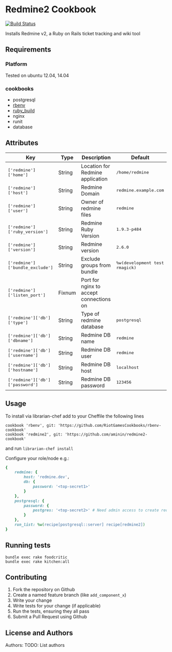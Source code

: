 # Redmine2 Cookbook

[![Build Status](https://secure.travis-ci.org/aminin/redmine2-cookbook.png?branch=master)](http://travis-ci.org/aminin/redmine2-cookbook)

Installs Redmine v2, a Ruby on Rails ticket tracking and wiki tool

## Requirements

### Platform

Tested on ubuntu 12.04, 14.04

### cookbooks

* postgresql
* [rbenv](https://github.com/RiotGamesCookbooks/rbenv-cookbook)
* [ruby_build](https://github.com/fnichol/chef-ruby_build)
* nginx
* runit
* database

## Attributes

| Key                                    | Type    | Description                      | Default                               |
|----------------------------------------|---------|----------------------------------|---------------------------------------|
| <tt>['redmine']['home']</tt>           | String  | Location for Redmine application | <tt>/home/redmine</tt>                |
| <tt>['redmine']['host']</tt>           | String  | Redmine Domain                   | <tt>redmine.example.com</tt>          |
| <tt>['redmine']['user']</tt>           | String  | Owner of redmine files           | <tt>redmine</tt>                      |
| <tt>['redmine']['ruby_version']</tt>   | String  | Redmine Ruby Version             | <tt>1.9.3-p484</tt>                   |
| <tt>['redmine']['version']</tt>        | String  | Redmine version                  | <tt>2.6.0</tt>                        |
| <tt>['redmine']['bundle_exclude']</tt> | String  | Exclude groups from bundle       | <tt>%w(development test rmagick)</tt> |
| <tt>['redmine']['listen_port']</tt>    | Fixnum  | Port for nginx to accept connections on
| <tt>['redmine']['db']['type']</tt>     | String  | Type of redmine database         | <tt>postgresql</tt>                   |
| <tt>['redmine']['db']['dbname']</tt>   | String  | Redmine DB name                  | <tt>redmine</tt>                      |
| <tt>['redmine']['db']['username']</tt> | String  | Redmine DB user                  | <tt>redmine</tt>                      |
| <tt>['redmine']['db']['hostname']</tt> | String  | Redmine DB host                  | <tt>localhost</tt>                    |
| <tt>['redmine']['db']['password']</tt> | String  | Redmine DB password              | <tt>123456</tt>                       |

## Usage

To install via librarian-chef add to your Cheffile the following lines

```
cookbook 'rbenv', git: 'https://github.com/RiotGamesCookbooks/rbenv-cookbook'
cookbook 'redmine2', git: 'https://github.com/aminin/redmine2-cookbook'
```

and run `librarian-chef install`

Configure your role/node e.g.:

```ruby
{
    redmine: {
        host: 'redmine.dev',
        db: {
            password: '<top-secret1>'
        }
    },
    postgresql: {
        password: {
            postgres: '<top-secret2>' # Need admin access to create redmine DB
        }
    },
    run_list: %w(recipe[postgresql::server] recipe[redmine2])
}
```

## Running tests

```
bundle exec rake foodcritic
bundle exec rake kitchen:all
```

## Contributing

1. Fork the repository on Github
2. Create a named feature branch (like `add_component_x`)
3. Write your change
4. Write tests for your change (if applicable)
5. Run the tests, ensuring they all pass
6. Submit a Pull Request using Github

## License and Authors

Authors: TODO: List authors
